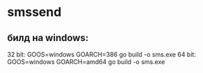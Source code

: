 # smssend

## билд на windows:
32 bit:
GOOS=windows GOARCH=386 go build -o sms.exe
64 bit:
GOOS=windows GOARCH=amd64 go build -o sms.exe